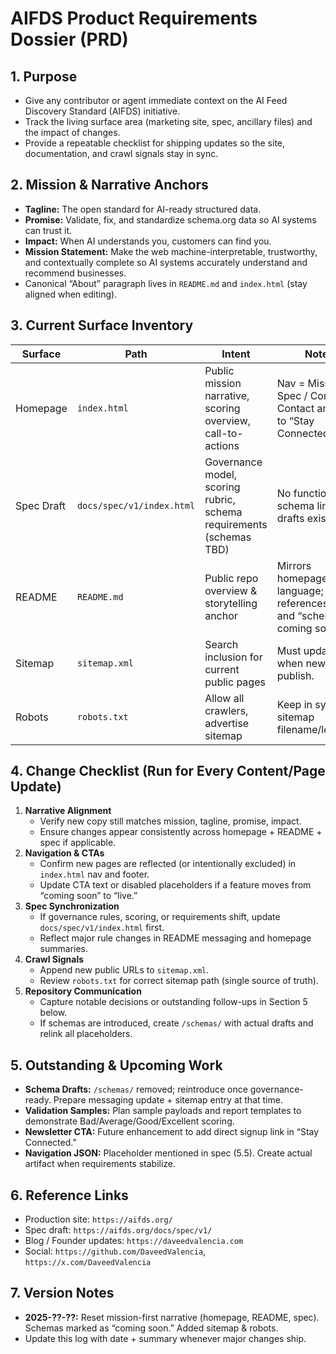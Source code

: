 # AIFDS Product Requirements Dossier (PRD)

## 1. Purpose
- Give any contributor or agent immediate context on the AI Feed Discovery Standard (AIFDS) initiative.
- Track the living surface area (marketing site, spec, ancillary files) and the impact of changes.
- Provide a repeatable checklist for shipping updates so the site, documentation, and crawl signals stay in sync.

## 2. Mission & Narrative Anchors
- **Tagline:** The open standard for AI-ready structured data.
- **Promise:** Validate, fix, and standardize schema.org data so AI systems can trust it.
- **Impact:** When AI understands you, customers can find you.
- **Mission Statement:** Make the web machine-interpretable, trustworthy, and contextually complete so AI systems accurately understand and recommend businesses.
- Canonical “About” paragraph lives in `README.md` and `index.html` (stay aligned when editing).

## 3. Current Surface Inventory
| Surface | Path | Intent | Notes |
| --- | --- | --- | --- |
| Homepage | `index.html` | Public mission narrative, scoring overview, call-to-actions | Nav = Mission / Spec / Contact. Contact anchors to “Stay Connected.” |
| Spec Draft | `docs/spec/v1/index.html` | Governance model, scoring rubric, schema requirements (schemas TBD) | No functional schema links until drafts exist. |
| README | `README.md` | Public repo overview & storytelling anchor | Mirrors homepage language; references spec and “schemas coming soon.” |
| Sitemap | `sitemap.xml` | Search inclusion for current public pages | Must update when new pages publish. |
| Robots | `robots.txt` | Allow all crawlers, advertise sitemap | Keep in sync with sitemap filename/location. |

## 4. Change Checklist (Run for Every Content/Page Update)
1. **Narrative Alignment**
   - Verify new copy still matches mission, tagline, promise, impact.
   - Ensure changes appear consistently across homepage + README + spec if applicable.
2. **Navigation & CTAs**
   - Confirm new pages are reflected (or intentionally excluded) in `index.html` nav and footer.
   - Update CTA text or disabled placeholders if a feature moves from “coming soon” to “live.”
3. **Spec Synchronization**
   - If governance rules, scoring, or requirements shift, update `docs/spec/v1/index.html` first.
   - Reflect major rule changes in README messaging and homepage summaries.
4. **Crawl Signals**
   - Append new public URLs to `sitemap.xml`.
   - Review `robots.txt` for correct sitemap path (single source of truth).
5. **Repository Communication**
   - Capture notable decisions or outstanding follow-ups in Section 5 below.
   - If schemas are introduced, create `/schemas/` with actual drafts and relink all placeholders.

## 5. Outstanding & Upcoming Work
- **Schema Drafts:** `/schemas/` removed; reintroduce once governance-ready. Prepare messaging update + sitemap entry at that time.
- **Validation Samples:** Plan sample payloads and report templates to demonstrate Bad/Average/Good/Excellent scoring.
- **Newsletter CTA:** Future enhancement to add direct signup link in “Stay Connected.”
- **Navigation JSON:** Placeholder mentioned in spec (5.5). Create actual artifact when requirements stabilize.

## 6. Reference Links
- Production site: `https://aifds.org/`
- Spec draft: `https://aifds.org/docs/spec/v1/`
- Blog / Founder updates: `https://daveedvalencia.com`
- Social: `https://github.com/DaveedValencia`, `https://x.com/DaveedValencia`

## 7. Version Notes
- **2025-??-??:** Reset mission-first narrative (homepage, README, spec). Schemas marked as “coming soon.” Added sitemap & robots.
- Update this log with date + summary whenever major changes ship.
